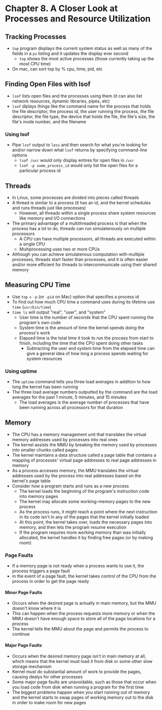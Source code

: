 # Chapter 8. A Closer Look at Processes and Resource Utilization

## Tracking Processes

* `top` program displays the current system status as well as many of the fields in a `ps` listing and it updates the display ever second
  * `top` shows the most active processes (those currently taking up the most CPU time)
* On mac, can sort top by % cpu, time, pid, etc

## Finding Open Files with lsof

* `lsof` lists open files and the processes using them (it can also list network resources, dynamic libraries, pipes, etc)
* `lsof` diplays things like the command name for the process that holds the file descriptor, the process id, the user running the process, the file descriptor, the file type, the device that holds the file, the file's size, the file's inode number, and the filename

### Using lsof

* Pipe `lsof` output to `less` and then search for what you're looking for and/or narrow down what `lsof` returns by specifying command-line options
  * `lsof /usr` would only display entires for open files in `/usr`
  * `lsof -p some_process_id` would only list the open files for a particular process id

## Threads

* In Linux, some processes are divided into pieces called threads
* A thread is similar to a process (it has an id, and the kernel schedules and runs threads just like processes)
  * However, all threads within a single process share system resources like memory and I/O connections 
* The primary advantage of a multithreaded process is that when the process has a lot to do, threads can run simulatenously on multiple processors
  * A CPU can have multiple processors, all threads are executed within a single CPU
  * Multiprocessing uses two or more CPUs
* Although you can achieve simulatenous computation with multiple processes, threads start faster than processes, and it is often easier and/or more efficient for threads to intercommunicate using their shared memory

## Measuring CPU Time

* Use `top` + `-p` (or `-pid` on Mac) option that specifies a process id
* To find out how much CPU time a command uses during its lifetime use `time` (`usr/bin/time`)
* `time ls` will output "real", "user", and "system"
  * User time is the number of seconds that the CPU spent running the program's own code
  * System time is the amount of time the kernel spends doing the process's work
  * Elapsed time is the total time it took to run the process from start to finish, including the time that the CPU spent doing other tasks
    * Subtracting the user and system time from the elapsed time can give a general idea of how long a process spends waiting for system resources

### Using uptime

* The `uptime` command tells you three load averages in addition to how long the kernel has been running
* The three load average numbers outputted by the command are the load averages for the past 1 minute, 5 minutes, and 15 minutes
  * The load averages is the average number of processes that have been running across all processors for that duration

## Memory

* The CPU has a memory management unit that translates the virtual memory addresses used by processes into real ones
* The kernel assists the MMU by breaking the memory used by processes into smaller chunks called pages
* The kernel maintains a data structure called a page table that contains a mapping of processes' virtual page addresses to real page addresses in memory
* As a process accesses memory, the MMU translates the virtual addresses used by the process into real addresses based on the kernel's page table
* Consider how a program starts and runs as a new process
  * The kernel loads the beginning of the program's instruction code into memory pages
  * The kernel may allocate some working-memory pages to the new process
  * As the process runs, it might reach a point where the next instruction in its code isn't in any of the pages that the kernel initially loaded
  * At this point, the kernel takes over, loads the necessary pages into memory, and then lets the program resume execution
  * If the program requires more working memory than was initially allocated, the kernel handles it by finding free pages (or by making room)

### Page Faults

* If a memory page is not ready when a process wants to use it, the process triggers a page fault
* in the event of a page fault, the kernel takes control of the CPU from the process in order to get the page ready

#### Minor Page Faults

* Occurs when the desired page is actually in main memory, but the MMU doesn't know where it is
* This can happen when the process requests more memory or when the MMU doesn't have enough space to store all of the page locations for a process
* The kernel tells the MMU about the page and permits the process to continue

#### Major Page Faults

* Occurs when the desired memory page isn't in main memory at all, which means that the kernel must load it from disk or some other slow storage mechanism
* Kernel must do substantial amount of work to provide the pages, causing dealys for other processes
* Some major page faults are unavoidable, such as those that occur when you load code from disk when running a program for the first time
* The biggest problems happen when you start running out of memory and the kernel starts to swap pages of working memory out to the disk in order to make room for new pages
